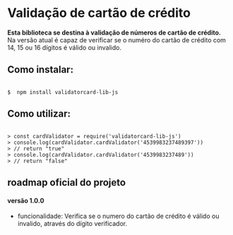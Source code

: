# Validação de cartão de crédito


**Esta biblioteca se destina à validação de números de cartão de crédito.**
Na versão atual é capaz de verificar se o numéro do cartão de crédito com 14, 15 ou 16 dígitos é válido ou invalido.

## Como instalar:

```shell

$  npm install validatorcard-lib-js

```

## Como utilizar:

```node

> const cardValidator = require('validatorcard-lib-js')
> console.log(cardValidator.cardValidator('4539983237489397'))
> // return "true"
> console.log(cardValidator.cardValidator('4539983237489'))
> // return "false"

```

## roadmap oficial do projeto

#### versão 1.0.0
- funcionalidade: Verifica se o numero do cartão de crédito é válido ou invalido, através do dígito verificador.
